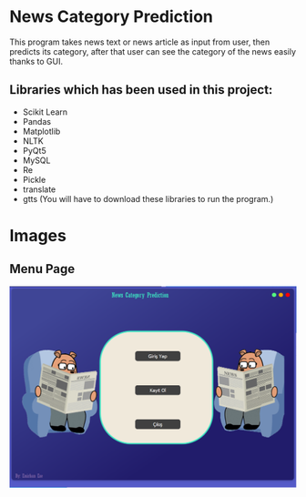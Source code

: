 # News Category Prediction
This program takes news text or news article as input from user, then predicts its category, after that user can see the category of the news easily thanks to GUI.

## Libraries which has been used in this project:
* Scikit Learn
* Pandas
* Matplotlib
* NLTK
* PyQt5
* MySQL
* Re
* Pickle
* translate
* gtts
(You will have to download these libraries to run the program.)

# Images

## Menu Page
![](images/menu.png)
